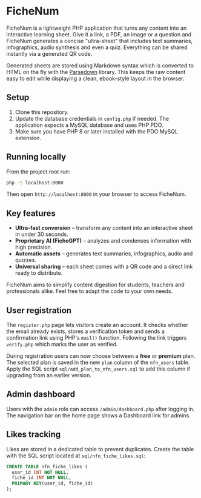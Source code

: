 # FicheNum

FicheNum is a lightweight PHP application that turns any content into an interactive learning sheet. Give it a link, a PDF, an image or a question and FicheNum generates a concise "ultra-sheet" that includes text summaries, infographics, audio synthesis and even a quiz. Everything can be shared instantly via a generated QR code.

Generated sheets are stored using Markdown syntax which is converted to HTML on the fly with the [Parsedown](https://parsedown.org) library. This keeps the raw content easy to edit while displaying a clean, ebook-style layout in the browser.

## Setup

1. Clone this repository.
2. Update the database credentials in `config.php` if needed. The application expects a MySQL database and uses PHP PDO.
3. Make sure you have PHP 8 or later installed with the PDO MySQL extension.

## Running locally

From the project root run:

```bash
php -S localhost:8000
```

Then open `http://localhost:8000` in your browser to access FicheNum.

## Key features

- **Ultra-fast conversion** – transform any content into an interactive sheet in under 30 seconds.
- **Proprietary AI (FicheGPT)** – analyzes and condenses information with high precision.
- **Automatic assets** – generates text summaries, infographics, audio and quizzes.
- **Universal sharing** – each sheet comes with a QR code and a direct link ready to distribute.

FicheNum aims to simplify content digestion for students, teachers and professionals alike. Feel free to adapt the code to your own needs.

## User registration

The `register.php` page lets visitors create an account. It checks whether the email already exists, stores a verification token and sends a confirmation link using PHP's `mail()` function. Following the link triggers `verify.php` which marks the user as verified.

During registration users can now choose between a **free** or **premium** plan. The selected plan is saved in the new `plan` column of the `nfn_users` table. Apply the SQL script `sql/add_plan_to_nfn_users.sql` to add this column if upgrading from an earlier version.

## Admin dashboard

Users with the `admin` role can access `/admin/dashboard.php` after logging in. The navigation bar on the home page shows a Dashboard link for admins.

## Likes tracking

Likes are stored in a dedicated table to prevent duplicates. Create the table
with the SQL script located at `sql/nfn_fiche_likes.sql`:

```sql
CREATE TABLE nfn_fiche_likes (
  user_id INT NOT NULL,
  fiche_id INT NOT NULL,
  PRIMARY KEY(user_id, fiche_id)
);
```
